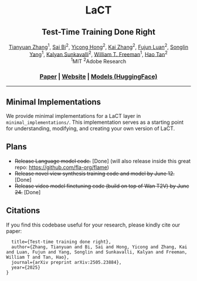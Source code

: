 
<p align="center">
<h1 align="center">LaCT</h1>
<h2 align="center">Test-Time Training Done Right</h2>
</p>
<p align="center">
  <p align="center">
    <a href="https://tianyuanzhang.com/">Tianyuan Zhang</a><sup>1</sup>,
    <a href="https://sai-bi.github.io/">Sai Bi</a><sup>2</sup>,
    <a href="https://yiconghong.me/">Yicong Hong</a><sup>2</sup>,
    <a href="https://kai-46.github.io/website/">Kai Zhang</a><sup>2</sup>,
    <a href="https://scholar.google.com/citations?user=NLxrmYQAAAAJ">Fujun Luan</a><sup>2</sup>,
    <a href="https://sustcsonglin.github.io/">Songlin Yang</a><sup>1</sup>,
    <a href="http://www.kalyans.org/">Kalyan Sunkavalli</a><sup>2</sup>,
    <a href="https://billf.mit.edu/">William T. Freeman</a><sup>1</sup>,
    <a href="https://www.cs.unc.edu/~airsplay/">Hao Tan</a><sup>2</sup>
    <br>
    <sup>1</sup>MIT <sup>2</sup>Adobe Research
  </p>
  <h3 align="center"><a href="https://arxiv.org/abs/2505.23884">Paper</a> | <a href="https://tianyuanzhang.com/projects/ttt-done-right/">Website</a> | <a href="https://huggingface.co/airsplay/lact_nvs">Models (HuggingFace)</a></h3>
</p>

---



## Minimal Implementations

We provide minimal implementations for a LaCT layer in `minimal_implementations/`. This implementation serves as a starting point for understanding, modifying, and creating your own version of LaCT.


## Plans
* ~~Release Language model code.~~ [Done] (will also release inside this great repo: https://github.com/fla-org/flame)
* ~~Release novel view synthesis training code and model by June 12.~~ [Done]
* ~~Release video model finetuning code (build on top of Wan T2V) by June 24.~~ [Done]


## Citations
If you find this codebase useful for your research, please kindly cite our paper:

```@article{zhang2025test,
  title={Test-time training done right},
  author={Zhang, Tianyuan and Bi, Sai and Hong, Yicong and Zhang, Kai and Luan, Fujun and Yang, Songlin and Sunkavalli, Kalyan and Freeman, William T and Tan, Hao},
  journal={arXiv preprint arXiv:2505.23884},
  year={2025}
}
```

